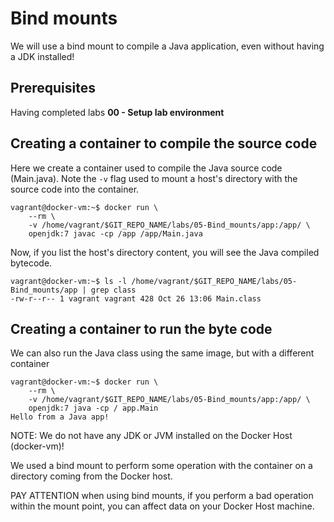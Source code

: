 # Bind mounts

We will use a bind mount to compile a Java application, even without having a JDK installed!

## Prerequisites

Having completed labs **00 - Setup lab environment**

## Creating a container to compile the source code

Here we create a container used to compile the Java source code (Main.java). 
Note the `-v` flag used to mount a host's directory with the source code into the container.

```console
vagrant@docker-vm:~$ docker run \
    --rm \
    -v /home/vagrant/$GIT_REPO_NAME/labs/05-Bind_mounts/app:/app/ \
    openjdk:7 javac -cp /app /app/Main.java
```

Now, if you list the host's directory content, you will see the Java compiled bytecode.

```console
vagrant@docker-vm:~$ ls -l /home/vagrant/$GIT_REPO_NAME/labs/05-Bind_mounts/app | grep class
-rw-r--r-- 1 vagrant vagrant 428 Oct 26 13:06 Main.class
```

## Creating a container to run the byte code

We can also run the Java class using the same image, but with a different container

```console
vagrant@docker-vm:~$ docker run \
    --rm \
    -v /home/vagrant/$GIT_REPO_NAME/labs/05-Bind_mounts/app:/app/ \
    openjdk:7 java -cp / app.Main
Hello from a Java app!
```

NOTE: We do not have any JDK or JVM installed on the Docker Host (docker-vm)!

We used a bind mount to perform some operation with the container on a directory coming from the Docker host.

PAY ATTENTION when using bind mounts, if you perform a bad operation within the mount point, you can affect data on your Docker Host machine.




